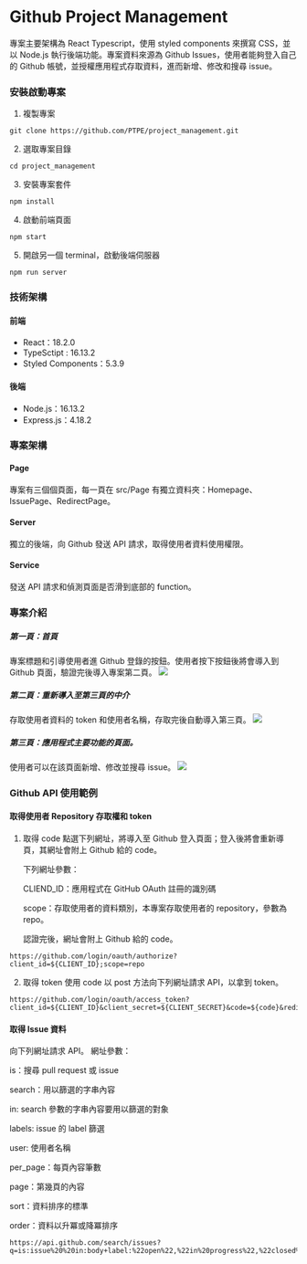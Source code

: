 # Github Project Management

專案主要架構為 React Typescript，使用 styled components 來撰寫 CSS，並以 Node.js 執行後端功能。專案資料來源為 Github Issues，使用者能夠登入自己的 Github 帳號，並授權應用程式存取資料，進而新增、修改和搜尋 issue。

### 安裝啟動專案

1. 複製專案

```shell
git clone https://github.com/PTPE/project_management.git
```

2. 選取專案目錄

```shell
cd project_management
```

3. 安裝專案套件

```shell
npm install
```

4. 啟動前端頁面

```shell
npm start
```

5. 開啟另一個 terminal，啟動後端伺服器

```shell
npm run server
```

### 技術架構

#### 前端

- React：18.2.0
- TypeSctipt : 16.13.2
- Styled Components：5.3.9

#### 後端

- Node.js：16.13.2
- Express.js：4.18.2

### 專案架構

#### Page

專案有三個個頁面，每一頁在 src/Page 有獨立資料夾：Homepage、IssuePage、RedirectPage。

#### Server

獨立的後端，向 Github 發送 API 請求，取得使用者資料使用權限。

#### Service

發送 API 請求和偵測頁面是否滑到底部的 function。

### 專案介紹

##### 第一頁：首頁

專案標題和引導使用者進 Github 登錄的按鈕。使用者按下按鈕後將會導入到 Github 頁面，驗證完後導入專案第二頁。
![](https://i.imgur.com/k8S0p8X.png)

##### 第二頁：重新導入至第三頁的中介

存取使用者資料的 token 和使用者名稱，存取完後自動導入第三頁。
![](https://i.imgur.com/zh1RYz4.png)

##### 第三頁：應用程式主要功能的頁面。

使用者可以在該頁面新增、修改並搜尋 issue。
![](https://i.imgur.com/gAwUq5d.png)

### Github API 使用範例

#### 取得使用者 Repository 存取權和 token

1.  取得 code
    點選下列網址，將導入至 Github 登入頁面；登入後將會重新導頁，其網址會附上 Github 給的 code。

    下列網址參數：
    
    CLIEND_ID：應用程式在 GitHub OAuth 註冊的識別碼
    
    scope：存取使用者的資料類別，本專案存取使用者的 repository，參數為 repo。
    
    認證完後，網址會附上 Github 給的 code。

```
https://github.com/login/oauth/authorize?client_id=${CLIENT_ID};scope=repo
```

2. 取得 token
   使用 code 以 post 方法向下列網址請求 API，以拿到 token。

```
https://github.com/login/oauth/access_token?client_id=${CLIENT_ID}&client_secret=${CLIENT_SECRET}&code=${code}&redirect_uri=http://localhost:3000/redirect
```

#### 取得 Issue 資料

向下列網址請求 API。
網址參數：

is：搜尋 pull request 或 issue

search：用以篩選的字串內容

in: search 參數的字串內容要用以篩選的對象

labels: issue 的 label 篩選

user: 使用者名稱

per_page：每頁內容筆數

page：第幾頁的內容

sort：資料排序的標準

order：資料以升冪或降冪排序

```
https://api.github.com/search/issues?q=is:issue%20%20in:body+label:%22open%22,%22in%20progress%22,%22closed%22%20user:PTPE&per_page=10&page=1&order=desc
```
